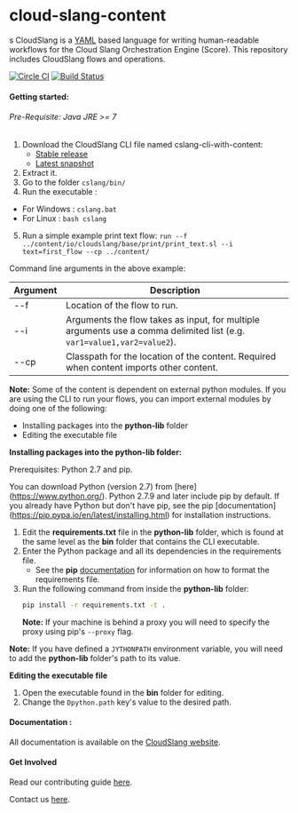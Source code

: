 cloud-slang-content
=============
s
CloudSlang is a [YAML](http://yaml.org) based language for writing human-readable workflows for the Cloud Slang Orchestration Engine (Score). This repository includes CloudSlang flows and operations.

[![Circle CI](https://circleci.com/gh/CloudSlang/cloud-slang-content/tree/master.svg?style=svg)](https://circleci.com/gh/CloudSlang/cloud-slang-content/tree/master)
[![Build Status](https://travis-ci.org/CloudSlang/cloud-slang-content.svg?branch=master)](https://travis-ci.org/CloudSlang/cloud-slang-content)

#### Getting started:

###### Pre-Requisite: Java JRE >= 7

1. Download the CloudSlang CLI file named cslang-cli-with-content:
    + [Stable release](https://github.com/CloudSlang/cloud-slang/releases/latest)
    + [Latest snapshot](https://github.com/CloudSlang/cloud-slang/releases/)
2. Extract it.
3. Go to the folder `cslang/bin/`
4. Run the executable :
  - For Windows : `cslang.bat`
  - For Linux : `bash cslang`
5. Run a simple example print text flow: `run --f ../content/io/cloudslang/base/print/print_text.sl --i text=first_flow --cp ../content/`

Command line arguments in the above example:

Argument|Description
---|---
--f | Location of the flow to run.
--i | Arguments the flow takes as input, for multiple arguments use a comma delimited list (e.g. `var1=value1,var2=value2`).
--cp | Classpath for the location of the content. Required when content imports other content.


**Note:** Some of the content is dependent on external python modules. If you are using the CLI to run your flows, you can import external modules by doing one of the following:

+ Installing packages into the **python-lib** folder
+ Editing the executable file

**Installing packages into the python-lib folder:**

Prerequisites:  Python 2.7 and pip.

You can download Python (version 2.7) from [here] (https://www.python.org/). Python 2.7.9 and later include pip by default. If you already have Python but don't have pip, see the pip [documentation] (https://pip.pypa.io/en/latest/installing.html) for
installation instructions.

1. Edit the **requirements.txt** file in the **python-lib** folder, which is found at the same level as the **bin** folder that contains the CLI executable.
2. Enter the Python package and all its dependencies in the requirements file.
	+ See the **pip** [documentation](https://pip.pypa.io/en/latest/user_guide.html#requirements-files) for information on how to format the requirements file.
3.  Run the following command from inside the **python-lib** folder:
    ```bash
    pip install -r requirements.txt -t .
    ```
    **Note:** If your machine is behind a proxy you will need to specify the proxy using pip's `--proxy` flag.

**Note:** If you have defined a `JYTHONPATH` environment variable, you will need to add the **python-lib** folder's path to its value.

**Editing the executable file**

1. Open the executable found in the **bin** folder for editing.
2. Change the `Dpython.path` key's value to the desired path.

#### Documentation :

All documentation is available on the [CloudSlang website](http://www.cloudslang.io/#/docs).

#### Get Involved

Read our contributing guide [here](CONTRIBUTING.md).

Contact us [here](mailto:support@cloudslang.io).
